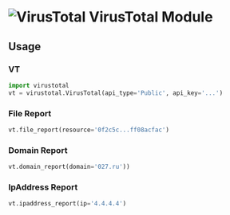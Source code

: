 # ![VirusTotal](https://s13.postimg.org/i1srrzd6f/Virus_Total-_Uplink-150x150.png) VirusTotal Module

## Usage

### VT

```python
import virustotal
vt = virustotal.VirusTotal(api_type='Public', api_key='...')
```

### File Report

```python
vt.file_report(resource='0f2c5c...ff08acfac')
```

### Domain Report

```python
vt.domain_report(domain='027.ru'))
```

### IpAddress Report

```python
vt.ipaddress_report(ip='4.4.4.4')
```